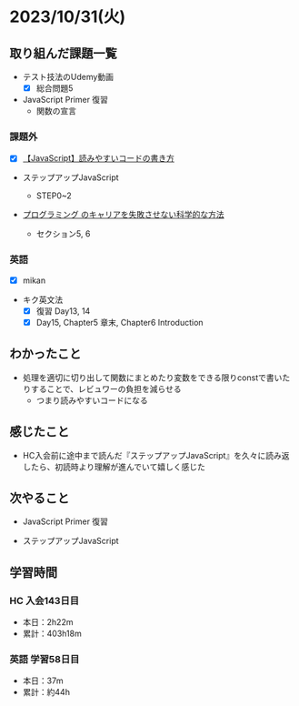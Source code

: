 # 2023/10/31(火)

## 取り組んだ課題一覧

- テスト技法のUdemy動画
  - [x] 総合問題5

- JavaScript Primer 復習
  - 関数の宣言

### 課題外

- [x]  [【JavaScript】読みやすいコードの書き方](https://qiita.com/ment_RE/items/7dd5c00ed5f83bf058fa)

- ステップアップJavaScript
  - STEP0~2

- [プログラミング のキャリアを失敗させない科学的な方法](https://www.udemy.com/course/careerup/)
  - セクション5, 6

### 英語

- [x] mikan

- キク英文法
  - [x] 復習 Day13, 14
  - [x] Day15, Chapter5 章末, Chapter6 Introduction

## わかったこと

- 処理を適切に切り出して関数にまとめたり変数をできる限りconstで書いたりすることで、レビュワーの負担を減らせる
  - つまり読みやすいコードになる

## 感じたこと

- HC入会前に途中まで読んだ『ステップアップJavaScript』を久々に読み返したら、初読時より理解が進んでいて嬉しく感じた

## 次やること

- JavaScript Primer 復習

- ステップアップJavaScript

## 学習時間

### HC 入会143日目

- 本日：2h22m
- 累計：403h18m

### 英語 学習58日目

- 本日：37m
- 累計：約44h

